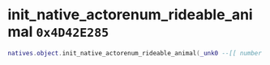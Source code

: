 # init_native_actorenum_rideable_animal `0x4D42E285`

```lua
natives.object.init_native_actorenum_rideable_animal(_unk0 --[[ number ]], _unk1 --[[ number ]], _unk2 --[[ number ]], _unk3 --[[ number ]])
```